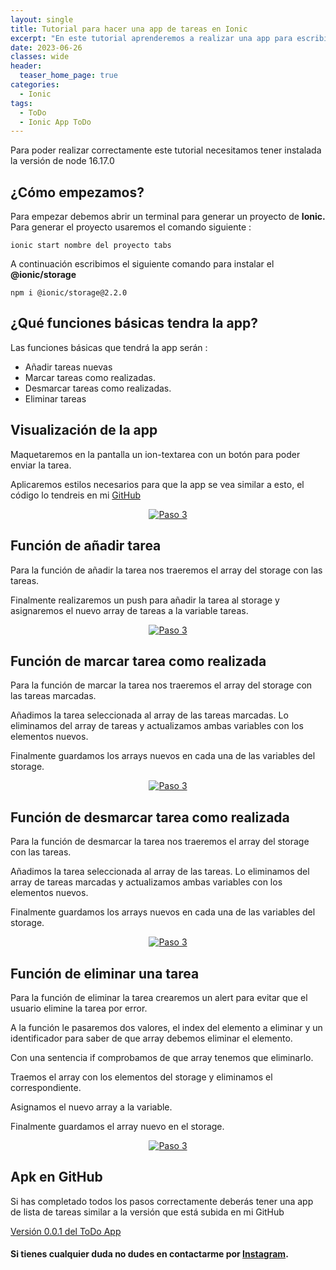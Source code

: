 ```yaml
---
layout: single
title: Tutorial para hacer una app de tareas en Ionic
excerpt: "En este tutorial aprenderemos a realizar una app para escribir, eliminar y marcar como hecha las tareas."
date: 2023-06-26
classes: wide
header:
  teaser_home_page: true
categories:
  - Ionic
tags:  
  - ToDo
  - Ionic App ToDo
---
```


Para poder realizar correctamente este tutorial necesitamos tener instalada la versión de node 16.17.0

## ¿Cómo empezamos?

Para empezar debemos abrir un terminal para generar un proyecto de <strong>Ionic.</strong>
Para generar el proyecto usaremos el comando siguiente : 

~~~
ionic start nombre del proyecto tabs
~~~

A continuación escribimos el siguiente comando para instalar el <strong>@ionic/storage</strong>

~~~
npm i @ionic/storage@2.2.0
~~~

<!-- <p align="center">
  <a href="#">
    <img alt="MacOS" src="https://raw.githubusercontent.com/MiguelCarrera8/web-site/master/assets/images/mac-virtual-vmware/opcion-macos.png"/>
  </a>
</p> -->

## ¿Qué funciones básicas tendra la app?

Las funciones básicas que tendrá la app serán :

  - Añadir tareas nuevas
  - Marcar tareas como realizadas.
  - Desmarcar tareas como realizadas.
  - Eliminar tareas
  <!-- <p align="center">
  <a href="#">
    <img alt="Paso 2" src="https://raw.githubusercontent.com/MiguelCarrera8/web-site/master/assets/images/mac-virtual-vmware/pasos-maquina.png"/>
  </a>
  </p> -->

  <!-- - Seleccionar el sistema operativo Apple MacOS y el número de la versión
  <p align="center">
  <a href="#">
    <img alt="Paso 3" src="https://raw.githubusercontent.com/MiguelCarrera8/web-site/master/assets/images/mac-virtual-vmware/opcion-macos-2.png"/>
  </a>
  </p>

  - Introducimos el nombre y la ubicación de nuestra máquina virtual.
  - Seleccionamos la memoria del disco y opcionalmente customizamos los componentes. -->
  
## Visualización de la app

Maquetaremos en la pantalla un ion-textarea con un botón para poder enviar la tarea.

Aplicaremos estilos necesarios para que la app se vea similar a esto, el código lo tendreis en mi <a href="https://github.com/MiguelCarrera8/todo-app">GitHub</a>

<p align="center">
  <a href="#">
    <img alt="Paso 3" src="https://raw.githubusercontent.com/MiguelCarrera8/web-site/master/assets/images/todo-app/maquetacion.png"/>
  </a>
  </p>

## Función de añadir tarea

Para la función de añadir la tarea nos traeremos el array del storage con las tareas.

Finalmente realizaremos un push para añadir la tarea al storage y asignaremos el nuevo array de tareas a la variable tareas.

<p align="center">
  <a href="#">
    <img alt="Paso 3" src="https://raw.githubusercontent.com/MiguelCarrera8/web-site/master/assets/images/todo-app/add-todo.png"/>
  </a>
  </p>


## Función de marcar tarea como realizada

Para la función de marcar la tarea nos traeremos el array del storage con las tareas marcadas.

Añadimos la tarea seleccionada al array de las tareas marcadas. Lo eliminamos del array de tareas y actualizamos ambas variables con los elementos nuevos.

Finalmente guardamos los arrays nuevos en cada una de las variables del storage.

<p align="center">
  <a href="#">
    <img alt="Paso 3" src="https://raw.githubusercontent.com/MiguelCarrera8/web-site/master/assets/images/todo-app/marcar.png"/>
  </a>
  </p>

## Función de desmarcar tarea como realizada

Para la función de desmarcar la tarea nos traeremos el array del storage con las tareas.

Añadimos la tarea seleccionada al array de las tareas. Lo eliminamos del array de tareas marcadas y actualizamos ambas variables con los elementos nuevos.

Finalmente guardamos los arrays nuevos en cada una de las variables del storage.

<p align="center">
  <a href="#">
    <img alt="Paso 3" src="https://raw.githubusercontent.com/MiguelCarrera8/web-site/master/assets/images/todo-app/desmarcar.png"/>
  </a>
  </p>


  ## Función de eliminar una tarea

Para la función de eliminar la tarea crearemos un alert para evitar que el usuario elimine la tarea por error.

A la función le pasaremos dos valores, el index del elemento a eliminar y un identificador para saber de que array debemos eliminar el elemento.

Con una sentencia if comprobamos de que array tenemos que eliminarlo.

Traemos el array con los elementos del storage y eliminamos el correspondiente.

Asignamos el nuevo array a la variable.

Finalmente guardamos el array nuevo en el storage.

<p align="center">
  <a href="#">
    <img alt="Paso 3" src="https://raw.githubusercontent.com/MiguelCarrera8/web-site/master/assets/images/todo-app/borrar.png"/>
  </a>
  </p>


## Apk en GitHub

Si has completado todos los pasos correctamente deberás tener una app de lista de tareas similar a la versión que está subida en mi GitHub

<a href="https://github.com/MiguelCarrera8/todo-app/releases/tag/0.0.1">Versión 0.0.1 del ToDo App</a>

#### Si tienes cualquier duda no dudes en contactarme por <a href="https://www.instagram.com/miguedev_/">Instagram</a>.